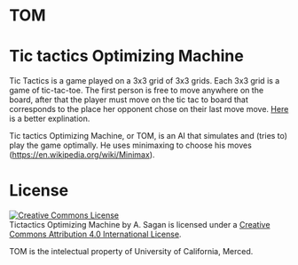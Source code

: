 # TOM
# Tic tactics Optimizing Machine

Tic Tactics is a game played on a 3x3 grid of 3x3 grids.  Each 3x3 grid is a game of tic-tac-toe.  The first person is free to move anywhere on the board, after that the player must move on the tic tac to board that corresponds to the place her opponent chose on their last move move.  <a rel="Here" href="http://mathwithbaddrawings.com/ultimate-tic-tac-toe-original-post/"> Here <a> is a better explination.

Tic tactics Optimizing Machine, or TOM, is an AI that simulates and (tries to) play the game optimally.  He uses minimaxing to choose his moves (https://en.wikipedia.org/wiki/Minimax).  

# License

<a rel="license" href="http://creativecommons.org/licenses/by/4.0/"><img alt="Creative Commons License" style="border-width:0" src="https://i.creativecommons.org/l/by/4.0/88x31.png" /></a><br /><span xmlns:dct="http://purl.org/dc/terms/" property="dct:title">Tictactics Optimizing Machine</span> by <span xmlns:cc="http://creativecommons.org/ns#" property="cc:attributionName">A. Sagan</span> is licensed under a <a rel="license" href="http://creativecommons.org/licenses/by/4.0/">Creative Commons Attribution 4.0 International License</a>.

TOM is the intelectual property of University of California, Merced.

